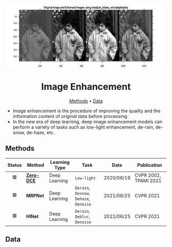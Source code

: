 <div align="center">
<p>
   <img height="200" src="../../data/images/image_enhancement.png"></a>
</p>

Image Enhancement
=============================

<p align="center">
  <a href="#methods">Methods</a> •
  <a href="#data">Data</a> 
</p>
</div>

- Image enhancement is the procedure of improving the quality and the information content of original data before processing.
- In the new era of deep learning, deep image enhancement models can perform a variety of tasks such as low-light enhancement, de-rain, de-snow, de-haze, etc.

## Methods

| Status | Method                      | Learning Type | Task                                    | Date       | Publication           |
|:------:|-----------------------------|---------------|-----------------------------------------|------------|-----------------------|
|   🟩   | [**Zero-DCE**](zero_dce.md) | Deep Learning | `Low-light`                             | 2020/06/19 | CVPR 2002, TPAMI 2021 |
|   🟩   | **MRPNet**                  | Deep Learning | `Derain`, `Desnow`, `Dehaze`, `Denoise` | 2021/06/25 | CVPR 2021             |
|   🟩   | **HINet**                   | Deep Learning | `Derain`, `Deblur`, `Denoise`           | 2021/06/25 | CVPR 2021             |


## Data
